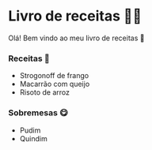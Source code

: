 # Livro de receitas :man_cook:

Olá! Bem vindo ao meu livro de receitas :wave:

### Receitas :fork_and_knife:

- Strogonoff de frango
- Macarrão com queijo
- Risoto de arroz



### Sobremesas :yum:

- Pudim
- Quindim